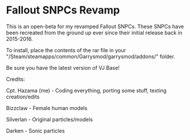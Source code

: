# Fallout SNPCs Revamp

This is an open-beta for my revamped Fallout SNPCs. These SNPCs have been recreated from the ground up ever since their initial release back in 2015-2016.

To install, place the contents of the rar file in your "/Steam/steamapps/common/Garrysmod/garrysmod/addons/" folder.

Be sure you have the latest version of VJ Base!

Credits:

Cpt. Hazama (me) - Coding everything, porting some stuff, texting creation/edits

Bizzclaw - Female human models

Silverlan - Original particles/models

Darken - Sonic particles
